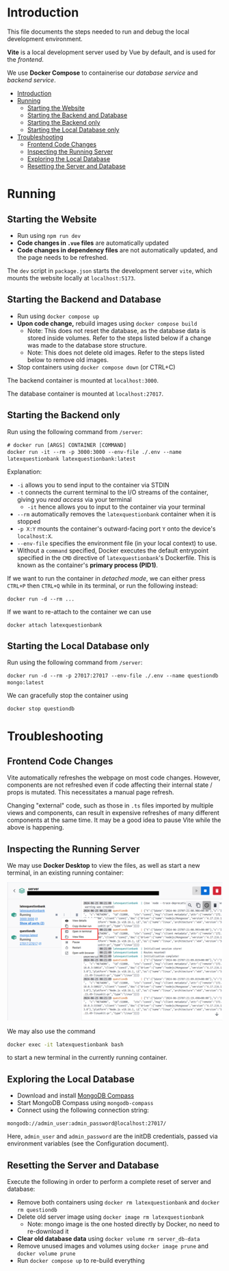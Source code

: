 # Introduction

This file documents the steps needed to run and debug the local development environment.

**Vite** is a local development server used by Vue by default, and is used for the *frontend*.

We use **Docker Compose** to containerise our *database service* and *backend service*.

- [Introduction](#introduction)
- [Running](#running)
  - [Starting the Website](#starting-the-website)
  - [Starting the Backend and Database](#starting-the-backend-and-database)
  - [Starting the Backend only](#starting-the-backend-only)
  - [Starting the Local Database only](#starting-the-local-database-only)
- [Troubleshooting](#troubleshooting)
  - [Frontend Code Changes](#frontend-code-changes)
  - [Inspecting the Running Server](#inspecting-the-running-server)
  - [Exploring the Local Database](#exploring-the-local-database)
  - [Resetting the Server and Database](#resetting-the-server-and-database)

# Running 

## Starting the Website
- Run using `npm run dev`
- **Code changes in `.vue` files** are automatically updated
- **Code changes in dependency files** are not automatically updated, and the page needs to be refreshed.

The `dev` script in `package.json` starts the development server `vite`, which mounts the website locally at `localhost:5173`.

## Starting the Backend and Database

- Run using `docker compose up`
- **Upon code change,** rebuild images using `docker compose build`
  - Note: This does not reset the database, as the database data is stored inside volumes. Refer to the steps listed below if a change was made to the database store structure.
  - Note: This does not delete old images. Refer to the steps listed below to remove old images.
- Stop containers using `docker compose down` (or CTRL+C)

The backend container is mounted at `localhost:3000`.

The database container is mounted at `localhost:27017`.

## Starting the Backend only

Run using the following command from `/server`:
```docker
# docker run [ARGS] CONTAINER [COMMAND]
docker run -it --rm -p 3000:3000 --env-file ./.env --name latexquestionbank latexquestionbank:latest
```

Explanation:
- `-i` allows you to send input to the container via STDIN
- `-t` connects the current terminal to the I/O streams of the container, giving you _read access_ via your terminal
  - `-it` hence allows you to input to the container via your terminal
- `--rm` automatically removes the `latexquestionbank` container when it is stopped
- `-p X:Y` mounts the container's outward-facing port `Y` onto the device's `localhost:X`.
- `--env-file` specifies the environment file (in your local context) to use.
- Without a `command` specified, Docker executes the default entrypoint specified in the `CMD` directive of `latexquestionbank`'s Dockerfile. This is known as the container's **primary process (PID1)**.

If we want to run the container in *detached mode*, we can either press `CTRL+P` then `CTRL+Q` while in its terminal, or run the following instead:

```docker
docker run -d --rm ...
```

If we want to re-attach to the container we can use

```docker
docker attach latexquestionbank
```

## Starting the Local Database only

Run using the following command from `/server`:

```docker
docker run -d --rm -p 27017:27017 --env-file ./.env --name questiondb mongo:latest
```

We can gracefully stop the container using

```docker
docker stop questiondb
```

# Troubleshooting

## Frontend Code Changes

Vite automatically refreshes the webpage on most code changes. However, components are not refreshed even if code affecting their internal state / props is mutated. This necessitates a manual page refresh.

Changing "external" code, such as those in `.ts` files imported by multiple views and components, can result in expensive refreshes of many different components at the same time. It may be a good idea to pause Vite while the above is happening.

## Inspecting the Running Server

We may use **Docker Desktop** to view the files, as well as start a new terminal, in an existing running container:

<img src="./Images/docker-desktop.png">

We may also use the command

```sh
docker exec -it latexquestionbank bash
```

to start a new terminal in the currently running container.

## Exploring the Local Database

- Download and install [MongoDB Compass](https://www.mongodb.com/products/compass)
- Start MongoDB Compass using `mongodb-compass`
- Connect using the following connection string:

```
mongodb://admin_user:admin_password@localhost:27017/
```

Here, `admin_user` and `admin_password` are the initDB credentials, passed via environment variables (see the Configuration document).

## Resetting the Server and Database

Execute the following in order to perform a complete reset of server and database:
- Remove both containers using `docker rm latexquestionbank` and `docker rm questiondb`
- Delete old server image using `docker image rm latexquestionbank`
  - Note: mongo image is the one hosted directly by Docker, no need to re-download it
- **Clear old database data** using `docker volume rm server_db-data`
- Remove unused images and volumes using `docker image prune` and `docker volume prune`
- Run `docker compose up` to re-build everything